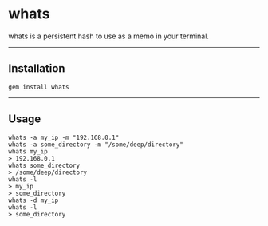 whats
=====
whats is a persistent hash to use as a memo in your terminal.

* * *
Installation
------------

    gem install whats

* * *
Usage
-----

    whats -a my_ip -m "192.168.0.1"
    whats -a some_directory -m "/some/deep/directory"
    whats my_ip
    > 192.168.0.1
    whats some_directory
    > /some/deep/directory
    whats -l
    > my_ip
    > some_directory
    whats -d my_ip
    whats -l
    > some_directory
